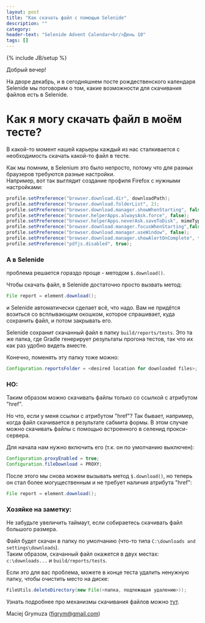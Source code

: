 ```yaml
---
layout: post
title: "Как скачать файл с помощью Selenide"
description: ""
category:
header-text: "Selenide Advent Calendar<br/>День 10"
tags: []
---
```

{% include JB/setup %}

Добрый вечер!

На дворе декабрь, и в сегодняшнем посте рождественского календаря Selenide мы поговорим о том, какие возможности 
для скачивания файлов есть в Selenide.


# Как я могу скачать файл в моём тесте?

В какой-то момент нашей карьеры каждый из нас сталкивается с необходимость скачать какой-то файл в тесте.

Как мы помним, в Selenium это было непросто, потому что для разных браузеров требуются разные настройки.  
Например, вот так выглядит создание профиля Firefox с нужными настройками:

```java
profile.setPreference("browser.download.dir", downloadPath);
profile.setPreference("browser.download.folderList", 2);
profile.setPreference("browser.download.manager.showWhenStarting", false);
profile.setPreference("browser.helperApps.alwaysAsk.force", false);
profile.setPreference("browser.helperApps.neverAsk.saveToDisk", mimeTypes);
profile.setPreference("browser.download.manager.focusWhenStarting",false);
profile.setPreference("browser.download.manager.useWindow", false);
profile.setPreference("browser.download.manager.showAlertOnComplete", false);
profile.setPreference("pdfjs.disabled", true);
```

### А в Selenide
проблема решается гораздо проще - методом `$.download()`.

Чтобы скачать файл, в Selenide достаточно просто вызвать метод:

```java
File report = element.download();
```

и Selenide автоматически сделает всё, что надо. Вам не придётся возиться со всплывающим окошком, которое спрашивает, 
куда сохранить файл, и потом закрывать его.

Selenide сохранит скачанный файл в папку `build/reports/tests`. Это та же папка, где Gradle генерирует результаты прогона тестов,
так что их как раз удобно видеть вместе.

Конечно, поменять эту папку тоже можно:

```java
Configuration.reportsFolder = <desired location for downloaded files>;
```

### НО:
Таким образом можно скачивать файлы только со ссылкой с атрибутом "href".  

Но что, если у меня ссылки с атрибутом "href"? Так бывает, например, когда файл скачивается в результате сабмита формы.
В этом случае можно скачивать файлы с помощью встроенного в селенид прокси-сервера.

Для начала нам нужно включить его (т.к. он по умолчанию выключен):

```java
Configuration.proxyEnabled = true;
Configuration.fileDownload = PROXY;
```

После этого мы снова можем вызывать метод `$.download()`, но теперь он стал более могущественным и не требует наличия атрибута "href":

```java
File report = element.download();
```

### Хозяйке на заметку:
Не забудьте увеличить таймаут, если собираетесь скачивать файл большого размера. 

Файл будет скачан в папку по умолчанию (что-то типа `C:\downloads and settings\downloads`).   
Таким образом, скачанный файл окажется в двух местах: `c:\downloads...` и `build/reports/tests`.

Если это для вас проблема, можете в конце теста удалить ненужную папку, чтобы очистить место на диске:

```java
FileUtils.deleteDirectory(new File(<папка, подлежащая удалению>));  
```

Узнать подробнее про механизмы скачивания файлов можно [тут](https://ru.selenide.org/2016/08/27/selenide-3.9.1/).



Maciej Grymuza (figrym@gmail.com)
